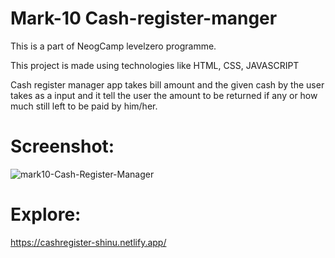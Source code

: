 # Mark-10 Cash-register-manger

This is a part of NeogCamp levelzero programme.

This project is made using technologies like HTML, CSS, JAVASCRIPT

Cash register manager app takes bill amount and the given cash by the user takes as a input and it tell the user the amount to be returned if any or how much still left to be paid by him/her.  
# Screenshot:
![mark10-Cash-Register-Manager](https://user-images.githubusercontent.com/91987369/205297122-45f9f0fa-11fc-44cd-bca0-c09da84a0a51.png)


# Explore:
https://cashregister-shinu.netlify.app/
